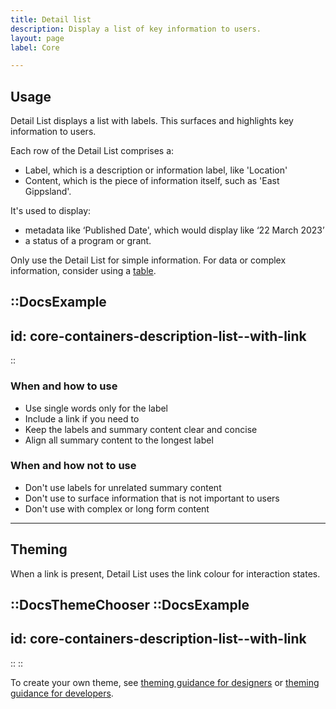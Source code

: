```yaml
---
title: Detail list
description: Display a list of key information to users.
layout: page
label: Core

---
```


## Usage

Detail List displays a list with labels. This surfaces and highlights key information to users.

Each row of the Detail List comprises a:

- Label, which is a description or information label, like 'Location'
- Content, which is the piece of information itself, such as 'East Gippsland'.

It's used to display:

- metadata like ‘Published Date', which would display like ‘22 March 2023’
- a status of a program or grant.

Only use the Detail List for simple information. For data or complex information, consider using a [table](design-system/components/table).

::DocsExample
---
id: core-containers-description-list--with-link
---
::

### When and how to use
- Use single words only for the label
- Include a link if you need to
- Keep the labels and summary content clear and concise
- Align all summary content to the longest label

### When and how not to use
- Don't use labels for unrelated summary content
- Don't use to surface information that is not important to users
- Don't use with complex or long form content

---

## Theming

When a link is present, Detail List uses the link colour for interaction states.

::DocsThemeChooser
  ::DocsExample
  ---
  id: core-containers-description-list--with-link
  ---
  ::
::

To create your own theme, see [theming guidance for designers]() or [theming guidance for developers]().
